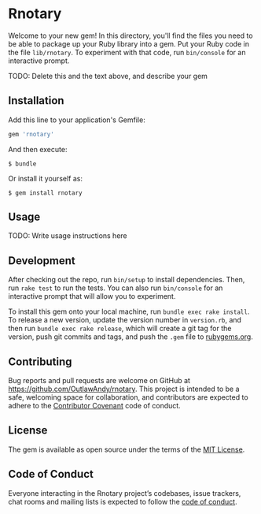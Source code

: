 # Rnotary

Welcome to your new gem! In this directory, you'll find the files you need to be able to package up your Ruby library into a gem. Put your Ruby code in the file `lib/rnotary`. To experiment with that code, run `bin/console` for an interactive prompt.

TODO: Delete this and the text above, and describe your gem

## Installation

Add this line to your application's Gemfile:

```ruby
gem 'rnotary'
```

And then execute:

    $ bundle

Or install it yourself as:

    $ gem install rnotary

## Usage

TODO: Write usage instructions here

## Development

After checking out the repo, run `bin/setup` to install dependencies. Then, run `rake test` to run the tests. You can also run `bin/console` for an interactive prompt that will allow you to experiment.

To install this gem onto your local machine, run `bundle exec rake install`. To release a new version, update the version number in `version.rb`, and then run `bundle exec rake release`, which will create a git tag for the version, push git commits and tags, and push the `.gem` file to [rubygems.org](https://rubygems.org).

## Contributing

Bug reports and pull requests are welcome on GitHub at https://github.com/OutlawAndy/rnotary. This project is intended to be a safe, welcoming space for collaboration, and contributors are expected to adhere to the [Contributor Covenant](http://contributor-covenant.org) code of conduct.

## License

The gem is available as open source under the terms of the [MIT License](https://opensource.org/licenses/MIT).

## Code of Conduct

Everyone interacting in the Rnotary project’s codebases, issue trackers, chat rooms and mailing lists is expected to follow the [code of conduct](https://github.com/OutlawAndy/rnotary/blob/master/CODE_OF_CONDUCT.md).
